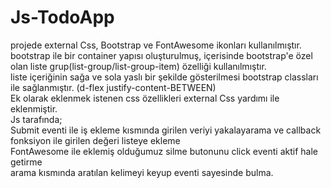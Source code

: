 # Js-TodoApp
projede external Css, Bootstrap ve FontAwesome ikonları kullanılmıştır. <br/>
bootstrap ile bir container yapısı oluşturulmuş, içerisinde bootstrap'e özel olan liste grup(list-group/list-group-item) özelliği kullanılmıştır. <br/>
liste içeriğinin sağa ve sola yaslı bir şekilde gösterilmesi bootstrap classları ile sağlanmıştır. (d-flex justify-content-BETWEEN) <br/>
Ek olarak eklenmek istenen css özellikleri external Css yardımı ile eklenmiştir. <br/>
Js tarafında; <br/>
Submit eventi ile iş ekleme kısmında girilen veriyi yakalayarama ve callback fonksiyon ile girilen değeri listeye ekleme <br/>
FontAwesome ile eklemiş olduğumuz silme butonunu click eventi aktif hale getirme <br/>
arama kısmında aratılan kelimeyi keyup eventi sayesinde bulma. <br/>

